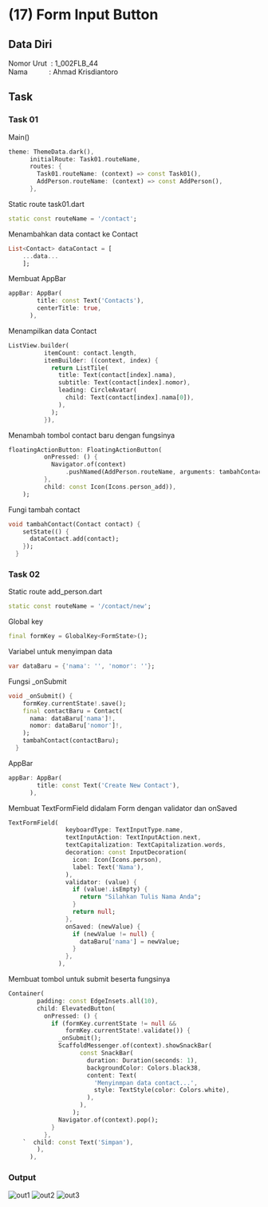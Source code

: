 # (17) Form Input Button 

## Data Diri
Nomor Urut &nbsp;: 1_002FLB_44 <br>
Nama &emsp;&emsp;&ensp;&nbsp;: Ahmad Krisdiantoro

## Task
### Task 01
Main()
```dart
theme: ThemeData.dark(),
      initialRoute: Task01.routeName,
      routes: {
        Task01.routeName: (context) => const Task01(),
        AddPerson.routeName: (context) => const AddPerson(),
      },
```
Static route task01.dart
```dart
static const routeName = '/contact';
```
Menambahkan data contact ke Contact
```dart
List<Contact> dataContact = [
    ...data...
    ];
```
Membuat AppBar
```dart
appBar: AppBar(
        title: const Text('Contacts'),
        centerTitle: true,
      ),
```
Menampilkan data Contact
```dart
ListView.builder(
          itemCount: contact.length,
          itemBuilder: ((context, index) {
            return ListTile(
              title: Text(contact[index].nama),
              subtitle: Text(contact[index].nomor),
              leading: CircleAvatar(
                child: Text(contact[index].nama[0]),
              ),
            );
          }),
```
Menambah tombol contact baru dengan fungsinya
```dart
floatingActionButton: FloatingActionButton(
          onPressed: () {
            Navigator.of(context)
                .pushNamed(AddPerson.routeName, arguments: tambahContact);
          },
          child: const Icon(Icons.person_add)),
    );
```
Fungi tambah contact
```dart
void tambahContact(Contact contact) {
    setState(() {
      dataContact.add(contact);
    });
  }
```

### Task 02
Static route add_person.dart
```dart
static const routeName = '/contact/new';
```
Global key 
```dart
final formKey = GlobalKey<FormState>();
```
Variabel untuk menyimpan data
```dart
var dataBaru = {'nama': '', 'nomor': ''};
```
Fungsi _onSubmit
```dart
void _onSubmit() {
    formKey.currentState!.save();
    final contactBaru = Contact(
      nama: dataBaru['nama']!,
      nomor: dataBaru['nomor']!,
    );
    tambahContact(contactBaru);
  }
```
AppBar
```dart
appBar: AppBar(
        title: const Text('Create New Contact'),
      ),
```
Membuat TextFormField didalam Form dengan validator dan onSaved
```dart
TextFormField(
                keyboardType: TextInputType.name,
                textInputAction: TextInputAction.next,
                textCapitalization: TextCapitalization.words,
                decoration: const InputDecoration(
                  icon: Icon(Icons.person),
                  label: Text('Nama'),
                ),
                validator: (value) {
                  if (value!.isEmpty) {
                    return "Silahkan Tulis Nama Anda";
                  }
                  return null;
                },
                onSaved: (newValue) {
                  if (newValue != null) {
                    dataBaru['nama'] = newValue;
                  }
                },
              ),
```
Membuat tombol untuk submit beserta fungsinya
```dart
Container(
        padding: const EdgeInsets.all(10),
        child: ElevatedButton(
          onPressed: () {
            if (formKey.currentState != null &&
                formKey.currentState!.validate()) {
              _onSubmit();
              ScaffoldMessenger.of(context).showSnackBar(
                    const SnackBar(
                      duration: Duration(seconds: 1),
                      backgroundColor: Colors.black38,
                      content: Text(
                        'Menyinmpan data contact...',
                        style: TextStyle(color: Colors.white),
                      ),
                    ),
                  );
              Navigator.of(context).pop();
            }
          },
    `  child: const Text('Simpan'),
        ),
      ),
```

### Output
![out1](/17_Form%20Input%20Button/screenshots/out1.png)
![out2](/17_Form%20Input%20Button/screenshots/out2.png)
![out3](/17_Form%20Input%20Button/screenshots/out3.png)